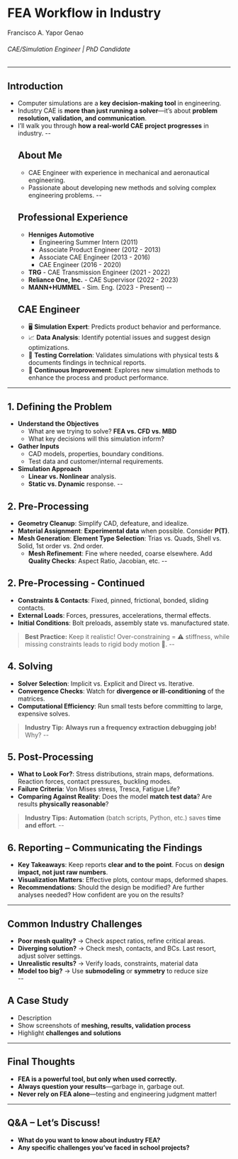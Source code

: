 # FEA Workflow in Industry
Francisco A. Yapor Genao
###### CAE/Simulation Engineer | PhD Candidate
---

## Introduction
- Computer simulations are a **key decision-making tool** in engineering.
- Industry CAE is **more than just running a solver**—it’s about **problem resolution, validation, and communication**.  
- I’ll walk you through **how a real-world CAE project progresses** in industry. 
--
  ## About Me
  - CAE Engineer with experience in mechanical and aeronautical engineering.
  - Passionate about developing new methods and solving complex engineering problems.
  --
  ## Professional Experience
  - **Henniges Automotive**
    - Engineering Summer Intern (2011)
    - Associate Product Engineer (2012 - 2013)
    - Associate CAE Engineer (2013 - 2016)
    - CAE Engineer (2016 - 2020)
  - **TRG** - CAE Transmission Engineer (2021 - 2022)
  - **Reliance One, Inc.** - CAE Supervisor (2022 - 2023)
  - **MANN+HUMMEL** - Sim. Eng. (2023 - Present)
  --
  ## CAE Engineer
    - 🖥️ **Simulation Expert**: Predicts product behavior and performance.
    - 📈 **Data Analysis**: Identify potential issues and suggest design optimizations.
    - 🧪 **Testing Correlation**: Validates simulations with physical tests & documents findings in technical reports.
    - 🚀 **Continuous Improvement**: Explores new simulation methods to enhance the process and product performance.
---

  ## 1. Defining the Problem
  - **Understand the Objectives**  
    - What are we trying to solve? **FEA vs. CFD vs. MBD**
    - What key decisions will this simulation inform? 
  - **Gather Inputs**  
    - CAD models, properties, boundary conditions.
    - Test data and customer/internal requirements.
  - **Simulation Approach** 
    - **Linear vs. Nonlinear** analysis.
    - **Static vs. Dynamic** response.
  --
  ## 2. Pre-Processing
  - **Geometry Cleanup**: Simplify CAD, defeature, and idealize.
  - **Material Assignment**: **Experimental data** when possible. Consider **P(T)**.
  - **Mesh Generation**: **Element Type Selection**: Trias vs. Quads, Shell vs. Solid, 1st order vs. 2nd order.
    - **Mesh Refinement**: Fine where needed, coarse elsewhere. Add **Quality Checks**: Aspect Ratio, Jacobian, etc. 
--

## 2. Pre-Processing - Continued
- **Constraints & Contacts**: Fixed, pinned, frictional, bonded, sliding contacts.
- **External Loads**: Forces, pressures, accelerations, thermal effects.
- **Initial Conditions**: Bolt preloads, assembly state vs. manufactured state.
> **Best Practice:** Keep it realistic! Over-constraining = ⚠️ stiffness, while missing constraints leads to rigid body motion 🚀.
--

## 4. Solving
- **Solver Selection**: Implicit vs. Explicit and Direct vs. Iterative.
- **Convergence Checks**: Watch for **divergence or ill-conditioning** of the matrices.
- **Computational Efficiency**: Run small tests before committing to large, expensive solves. 
> **Industry Tip:** **Always run a frequency extraction debugging job!** Why?
--

## 5. Post-Processing
- **What to Look For?**: Stress distributions, strain maps, deformations. Reaction forces, contact pressures, buckling modes.
- **Failure Criteria**: Von Mises stress, Tresca, Fatigue Life?
- **Comparing Against Reality**: Does the model **match test data**? Are results **physically reasonable**?  
> **Industry Tips:** **Automation** (batch scripts, Python, etc.) saves **time and effort**. 
--

## 6. Reporting – Communicating the Findings
- **Key Takeaways**: Keep reports **clear and to the point**. Focus on **design impact, not just raw numbers**.
- **Visualization Matters**: Effective plots, contour maps, deformed shapes.
- **Recommendations**: Should the design be modified? Are further analyses needed? How confident are you on the results?
---

## Common Industry Challenges
- **Poor mesh quality?** → Check aspect ratios, refine critical areas.
- **Diverging solution?** → Check mesh, contacts, and BCs. Last resort, adjust solver settings.
- **Unrealistic results?** → Verify loads, constraints, material data
- **Model too big?** → Use **submodeling** or **symmetry** to reduce size  
--

## A Case Study
- Description
- Show screenshots of **meshing, results, validation process**  
- Highlight **challenges and solutions**  
---

## Final Thoughts
- **FEA is a powerful tool, but only when used correctly.**
- **Always question your results**—garbage in, garbage out.
- **Never rely on FEA alone**—testing and engineering judgment matter!
---

## Q&A – Let’s Discuss!
- **What do you want to know about industry FEA?**  
- **Any specific challenges you’ve faced in school projects?**  
